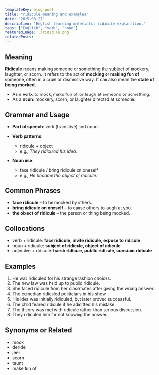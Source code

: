 ```yaml
---
templateKey: blog-post
title: "ridicule meaning and examples"
date: "2025-08-27"
description: "English learning materials; ridicule explanation."
tags: ["English", "verb", "noun"]
featuredImage: ./ridicule.png
relatedPosts:
---
```


## Meaning

**Ridicule** means making someone or something the subject of mockery, laughter, or scorn.
It refers to the act of **mocking or making fun of** someone, often in a cruel or dismissive way.
It can also mean the **state of being mocked**.

- As a **verb**: to mock, make fun of, or laugh at someone or something.
- As a **noun**: mockery, scorn, or laughter directed at someone.

## Grammar and Usage

- **Part of speech**: verb (transitive) and noun.
- **Verb patterns**:

  - ridicule + object
  - e.g., _They ridiculed his idea._

- **Noun use**:

  - face ridicule / bring ridicule on oneself
  - e.g., _He became the object of ridicule._

## Common Phrases

- **face ridicule** – to be mocked by others.
- **bring ridicule on oneself** – to cause others to laugh at you.
- **the object of ridicule** – the person or thing being mocked.

## Collocations

- verb + ridicule: **face ridicule, invite ridicule, expose to ridicule**
- noun + ridicule: **subject of ridicule, object of ridicule**
- adjective + ridicule: **harsh ridicule, public ridicule, constant ridicule**

## Examples

1. He was ridiculed for his strange fashion choices.
2. The new law was held up to public ridicule.
3. She faced ridicule from her classmates after giving the wrong answer.
4. The comedian ridiculed politicians in his show.
5. His idea was initially ridiculed, but later proved successful.
6. The child feared ridicule if he admitted his mistake.
7. The theory was met with ridicule rather than serious discussion.
8. They ridiculed him for not knowing the answer.

## Synonyms or Related

- mock
- deride
- jeer
- scorn
- taunt
- make fun of
